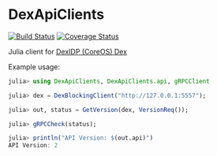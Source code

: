 # DexApiClients

[![Build Status](https://travis-ci.org/tanmaykm/DexApiClients.jl.svg?branch=master)](https://travis-ci.org/tanmaykm/DexApiClients.jl)
[![Coverage Status](https://coveralls.io/repos/tanmaykm/DexApiClients.jl/badge.svg?branch=master&service=github)](https://coveralls.io/github/tanmaykm/DexApiClients.jl?branch=master)

Julia client for [DexIDP (CoreOS) Dex](https://github.com/dexidp/dex)

Example usage:

```julia
julia> using DexApiClients, DexApiClients.api, gRPCClient

julia> dex = DexBlockingClient("http://127.0.0.1:5557");

julia> out, status = GetVersion(dex, VersionReq());

julia> gRPCCheck(status);

julia> println("API Version: $(out.api)")
API Version: 2
```
